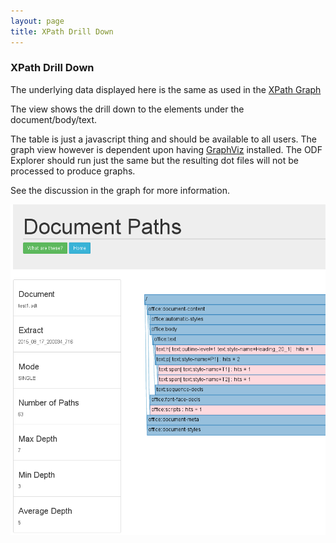 ```yaml
---
layout: page
title: XPath Drill Down
---
```

### XPath Drill Down

The underlying data displayed here is the same as used in the [XPath Graph](XPathGraphSingle.md)

The view shows the drill down to the elements under the document/body/text.

The table is just a javascript thing and should be available to all users. The graph view however is dependent upon having [GraphViz](http://www.graphviz.org/) installed.
The ODF Explorer should run just the same but the resulting dot files will not be processed to produce graphs.

See the discussion in the graph for more information.

![contentDrilldown](/images/test1DocContentDrilldown.png)

